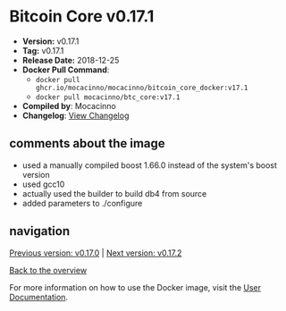 # Bitcoin Core v0.17.1

- **Version:** v0.17.1
- **Tag:** v0.17.1
- **Release Date:** 2018-12-25
- **Docker Pull Command**:
  - `docker pull ghcr.io/mocacinno/mocacinno/bitcoin_core_docker:v17.1`
  - `docker pull mocacinno/btc_core:v17.1`
- **Compiled by**: Mocacinno
- **Changelog**: [View Changelog](https://github.com/bitcoin/bitcoin/blob/v0.17.1/doc/release-notes.md)

## comments about the image

- used a manually compiled boost 1.66.0 instead of the system's boost version
- used gcc10
- actually used the builder to build db4 from source
- added parameters to ./configure

## navigation

[Previous version: v0.17.0](./v17.0.md) | [Next version: v0.17.2](./v17.2.md)

[Back to the overview](./Readme.md)

For more information on how to use the Docker image, visit the [User Documentation](../userdocs/README.md).

